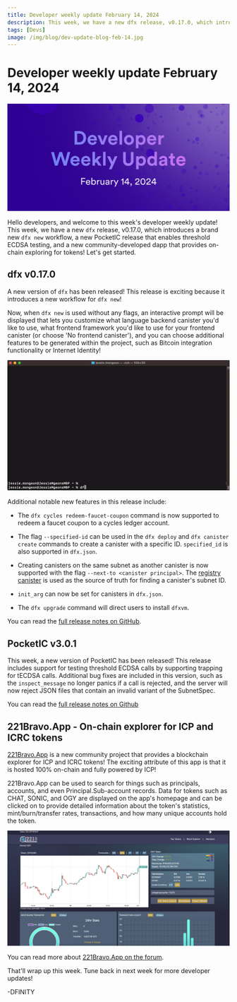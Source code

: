 ```yaml
---
title: Developer weekly update February 14, 2024
description: This week, we have a new dfx release, v0.17.0, which introduces a brand new `dfx new` workflow, a new PocketIC release that enables threshold ECDSA testing, and a new community-developed dapp that provides on-chain exploring for tokens!
tags: [Devs]
image: /img/blog/dev-update-blog-feb-14.jpg
---
```


# Developer weekly update February 14, 2024

![February 14 2024](../../static/img/blog/dev-update-blog-feb-14.jpg)

Hello developers, and welcome to this week's developer weekly update! This week, we have a new `dfx` release, v0.17.0, which introduces a brand new `dfx new` workflow, a new PocketIC release that enables threshold ECDSA testing, and a new community-developed dapp that provides on-chain exploring for tokens! Let's get started. 

## dfx v0.17.0

A new version of `dfx` has been released! This release is exciting because it introduces a new workflow for `dfx new`!

Now, when `dfx new` is used without any flags, an interactive prompt will be displayed that lets you customize what language backend canister you'd like to use, what frontend framework you'd like to use for your frontend canister (or choose 'No frontend canister'), and you can choose additional features to be generated within the project, such as Bitcoin integration functionality or Internet Identity! 

![dfx new](../../static/img/blog/dfx-new.gif)

Additional notable new features in this release include:

- The `dfx cycles redeem-faucet-coupon` command is now supported to redeem a faucet coupon to a cycles ledger account.

- The flag `--specified-id` can be used in the `dfx deploy` and `dfx canister create` commands to create a canister with a specific ID. `specified_id` is also supported in `dfx.json`. 

- Creating canisters on the same subnet as another canister is now supported with the flag `--next-to <canister principal>`. The [registry canister](https://dashboard.internetcomputer.org/canister/rwlgt-iiaaa-aaaaa-aaaaa-cai#get_subnet_for_canister) is used as the source of truth for finding a canister's subnet ID. 

- `init_arg` can now be set for canisters in `dfx.json`.

- The `dfx upgrade` command will direct users to install `dfxvm`. 

You can read the [full release notes on GitHub](https://github.com/dfinity/sdk/releases/tag/0.17.0-beta.1).


## PocketIC v3.0.1

This week, a new version of PocketIC has been released! This release includes support for testing threshold ECDSA calls by supporting trapping for tECDSA calls. Additional bug fixes are included in this version, such as the `inspect_message` no longer panics if a call is rejected, and the server will now reject JSON files that contain an invalid variant of the SubnetSpec. 

You can read the [full release notes on Github](https://github.com/dfinity/pocketic/releases/tag/3.0.1)

## 221Bravo.App - On-chain explorer for ICP and ICRC tokens

[221Bravo.App](https://221bravo.app/) is a new community project that provides a blockchain explorer for ICP and ICRC tokens! The exciting attribute of this app is that it is hosted 100% on-chain and fully powered by ICP! 

221Bravo.App can be used to search for things such as principals, accounts, and even Principal.Sub-account records. Data for tokens such as CHAT, SONIC, and OGY are displayed on the app's homepage and can be clicked on to provide detailed information about the token's statistics, mint/burn/transfer rates, transactions, and how many unique accounts hold the token. 

![221Bravo.App](../../static/img/blog/221Bravo.png)

You can read more about [221Bravo.App on the forum](https://forum.dfinity.org/t/221bravo-a-fully-on-chain-explorer-for-icp-tokens/27586).

That'll wrap up this week. Tune back in next week for more developer updates!

-DFINITY